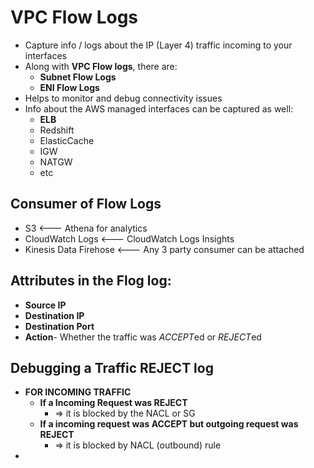 
# VPC Flow Logs

- Capture info / logs about the IP (Layer 4) traffic incoming to your interfaces
- Along with **VPC Flow logs**, there are:
	- **Subnet Flow Logs**
	- **ENI Flow Logs**
- Helps to monitor and debug connectivity issues
- Info about the AWS managed interfaces can be captured as well:
	- **ELB**
	- Redshift
	- ElasticCache
	- IGW
	- NATGW
	- etc

## Consumer of Flow Logs

- S3                     <---    Athena for analytics
- CloudWatch Logs        <---    CloudWatch Logs Insights
- Kinesis Data Firehose  <---    Any 3 party consumer can be attached


## Attributes in the Flog log:

- **Source IP**
- **Destination IP**
- **Destination Port**
- **Action**- Whether the traffic was *ACCEPT*ed or *REJECT*ed

## Debugging a Traffic REJECT log

- **FOR INCOMING TRAFFIC**
	- **If a Incoming Request was REJECT**
		- => it is blocked by the NACL or SG
	- **If a incoming request was ACCEPT but outgoing request was REJECT**
		- => it is blocked by NACL (outbound) rule
- 